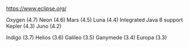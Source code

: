 https://www.eclipse.org/

Oxygen (4.7)
Neon (4.6)
Mars (4.5)
Luna (4.4) Integrated Java 8 support
Kepler (4.3)
Juno (4.2)

Indigo (3.7)
Helios (3.6)
Galileo (3.5)
Ganymede (3.4)
Europa (3.3)
